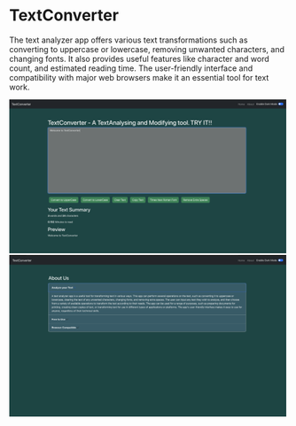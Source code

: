 # TextConverter
The text analyzer app offers various text transformations such as converting to uppercase or lowercase, removing unwanted characters, and changing fonts. It also provides useful features like character and word count, and estimated reading time. The user-friendly interface and compatibility with major web browsers make it an essential tool for text work.

<img src="https://github.com/Divyansh1908/TextConverter/blob/main/my-app/Photos/Screenshot%202023-03-27%20at%2012.07.08%20AM.png" width=500><br>
<img src="https://github.com/Divyansh1908/TextConverter/blob/main/my-app/Photos/Screenshot%202023-03-27%20at%2012.07.19%20AM.png" width=500><br>



